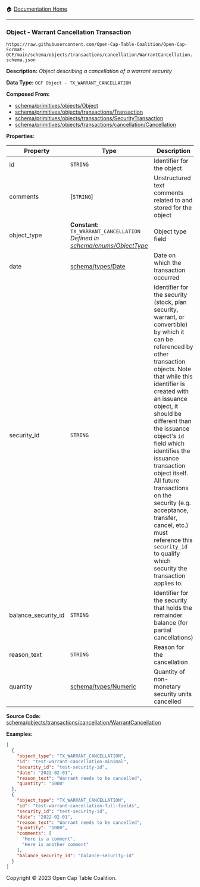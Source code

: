 :house: [Documentation Home](../../../../../README.md)

---

### Object - Warrant Cancellation Transaction

`https://raw.githubusercontent.com/Open-Cap-Table-Coalition/Open-Cap-Format-OCF/main/schema/objects/transactions/cancellation/WarrantCancellation.schema.json`

**Description:** _Object describing a cancellation of a warrant security_

**Data Type:** `OCF Object - TX_WARRANT_CANCELLATION`

**Composed From:**

- [schema/primitives/objects/Object](../../../primitives/objects/Object.md)
- [schema/primitives/objects/transactions/Transaction](../../../primitives/objects/transactions/Transaction.md)
- [schema/primitives/objects/transactions/SecurityTransaction](../../../primitives/objects/transactions/SecurityTransaction.md)
- [schema/primitives/objects/transactions/cancellation/Cancellation](../../../primitives/objects/transactions/cancellation/Cancellation.md)

**Properties:**

| Property            | Type                                                                                                              | Description                                                                                                                                                                                                                                                                                                                                                                                                                                                                                                 | Required   |
| ------------------- | ----------------------------------------------------------------------------------------------------------------- | ----------------------------------------------------------------------------------------------------------------------------------------------------------------------------------------------------------------------------------------------------------------------------------------------------------------------------------------------------------------------------------------------------------------------------------------------------------------------------------------------------------- | ---------- |
| id                  | `STRING`                                                                                                          | Identifier for the object                                                                                                                                                                                                                                                                                                                                                                                                                                                                                   | `REQUIRED` |
| comments            | [`STRING`]                                                                                                        | Unstructured text comments related to and stored for the object                                                                                                                                                                                                                                                                                                                                                                                                                                             | -          |
| object_type         | **Constant:** `TX_WARRANT_CANCELLATION`</br>_Defined in [schema/enums/ObjectType](../../../enums/ObjectType.md)_  | Object type field                                                                                                                                                                                                                                                                                                                                                                                                                                                                                           | `REQUIRED` |
| date                | [schema/types/Date](../../../types/Date.md)                                                                       | Date on which the transaction occurred                                                                                                                                                                                                                                                                                                                                                                                                                                                                      | `REQUIRED` |
| security_id         | `STRING`                                                                                                          | Identifier for the security (stock, plan security, warrant, or convertible) by which it can be referenced by other transaction objects. Note that while this identifier is created with an issuance object, it should be different than the issuance object's `id` field which identifies the issuance transaction object itself. All future transactions on the security (e.g. acceptance, transfer, cancel, etc.) must reference this `security_id` to qualify which security the transaction applies to. | `REQUIRED` |
| balance_security_id | `STRING`                                                                                                          | Identifier for the security that holds the remainder balance (for partial cancellations)                                                                                                                                                                                                                                                                                                                                                                                                                    | -          |
| reason_text         | `STRING`                                                                                                          | Reason for the cancellation                                                                                                                                                                                                                                                                                                                                                                                                                                                                                 | `REQUIRED` |
| quantity            | [schema/types/Numeric](../../../types/Numeric.md)                                                                 | Quantity of non-monetary security units cancelled                                                                                                                                                                                                                                                                                                                                                                                                                                                           | `REQUIRED` |

**Source Code:** [schema/objects/transactions/cancellation/WarrantCancellation](../../../../../../schema/objects/transactions/cancellation/WarrantCancellation.schema.json)

**Examples:**

```json
[
  {
    "object_type": "TX_WARRANT_CANCELLATION",
    "id": "test-warrant-cancellation-minimal",
    "security_id": "test-security-id",
    "date": "2022-02-01",
    "reason_text": "Warrant needs to be cancelled",
    "quantity": "1000"
  },
  {
    "object_type": "TX_WARRANT_CANCELLATION",
    "id": "test-warrant-cancellation-full-fields",
    "security_id": "test-security-id",
    "date": "2022-02-01",
    "reason_text": "Warrant needs to be cancelled",
    "quantity": "1000",
    "comments": [
      "Here is a comment",
      "Here is another comment"
    ],
    "balance_security_id": "balance-security-id"
  }
]
```

Copyright © 2023 Open Cap Table Coalition.
